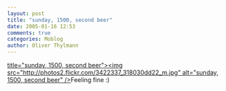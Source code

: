 ```yaml
---
layout: post
title: "sunday, 1500, second beer"
date: 2005-01-16 12:53
comments: true
categories: Moblog
author: Oliver Thylmann
---
```



[ title=&quot;sunday, 1500, second beer&quot;&gt;&lt;img src=&quot;http://photos2.flickr.com/3422337_318030dd22_m.jpg&quot; alt=&quot;sunday, 1500, second beer&quot; /&gt;](http://www.flickr.com/photos/oliver/3422337/)Feeling fine :)


